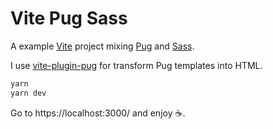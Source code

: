 # Vite Pug Sass

A example [Vite](https://vitejs.dev) project mixing [Pug](https://pugjs.org) and [Sass](https://sass-lang.com).

I use [vite-plugin-pug](https://github.com/SubZtep/vite-plugin-pug) for transform Pug templates into HTML.

```sh
yarn
yarn dev
```

Go to https://localhost:3000/ and enjoy :coffee:.


